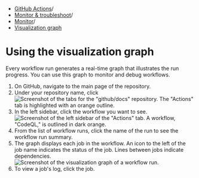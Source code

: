   * [GitHub Actions](https://docs.github.com/en/actions "GitHub Actions")/
  * [Monitor & troubleshoot](https://docs.github.com/en/actions/monitoring-and-troubleshooting-workflows "Monitor & troubleshoot")/
  * [Monitor](https://docs.github.com/en/actions/monitoring-and-troubleshooting-workflows/monitoring-workflows "Monitor")/
  * [Visualization graph](https://docs.github.com/en/actions/monitoring-and-troubleshooting-workflows/monitoring-workflows/using-the-visualization-graph "Visualization graph")


# Using the visualization graph
Every workflow run generates a real-time graph that illustrates the run progress. You can use this graph to monitor and debug workflows.
  1. On GitHub, navigate to the main page of the repository.
  2. Under your repository name, click 
![Screenshot of the tabs for the "github/docs" repository. The "Actions" tab is highlighted with an orange outline.](https://docs.github.com/assets/cb-12958/images/help/repository/actions-tab-global-nav-update.png)
  3. In the left sidebar, click the workflow you want to see.
![Screenshot of the left sidebar of the "Actions" tab. A workflow, "CodeQL," is outlined in dark orange.](https://docs.github.com/assets/cb-40551/images/help/actions/superlinter-workflow-sidebar.png)
  4. From the list of workflow runs, click the name of the run to see the workflow run summary.
  5. The graph displays each job in the workflow. An icon to the left of the job name indicates the status of the job. Lines between jobs indicate dependencies.
![Screenshot of the visualization graph of a workflow run.](https://docs.github.com/assets/cb-63715/images/help/actions/workflow-graph.png)
  6. To view a job's log, click the job.



